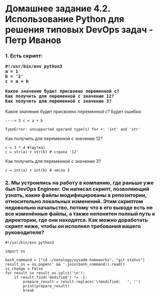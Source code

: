 <h1>Домашнее задание 4.2. Использование Python для решения типовых DevOps задач - Петр Иванов</h1>

<h3>1. Есть скрипт:

	#!/usr/bin/env python3
	a = 1
	b = '2'
	c = a + b
	
	Какое значение будет присвоено переменной c?
	Как получить для переменной c значение 12?
	Как получить для переменной c значение 3?

</h3>

Какое значение будет присвоено переменной c? Будет ошибка: 

	----> 3 c = a + b  

	TypeError: unsupported operand type(s) for +: 'int' and 'str'
	
Как получить для переменной c значение 12?

	с = 3 * 4 #(шутка)
	c = str(a) + str(b) # строка '12'

Как получить для переменной c значение 3?

	c = int(a) + int(b) # число 3

<h3>2. Мы устроились на работу в компанию, где раньше уже был DevOps Engineer. 
Он написал скрипт, позволяющий узнать, какие файлы модифицированы в репозитории, 
относительно локальных изменений. Этим скриптом недовольно начальство, потому 
что в его выводе есть не все изменённые файлы, а также непонятен полный путь к 
директории, где они находятся. Как можно доработать скрипт ниже, чтобы он 
исполнял требования вашего руководителя?</h3>	

~~~python3
#!/usr/bin/env python3

import os

bash_command = ["cd ~/netology/sysadm-homeworks", "git status"]
result_os = os.popen(' && '.join(bash_command)).read()
is_change = False
for result in result_os.split('\n'):
    if result.find('modified') != -1:
        prepare_result = result.replace('\tmodified:   ', '')
        print(prepare_result)
        break
~~~

